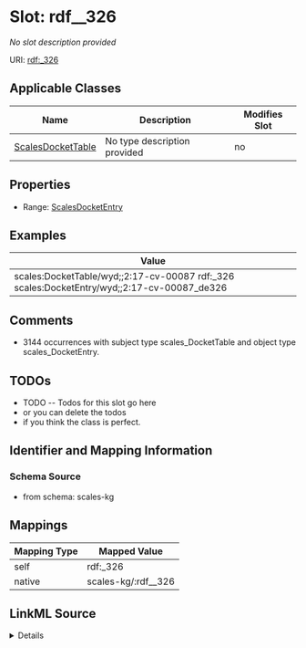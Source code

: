 

# Slot: rdf__326


_No slot description provided_





URI: [rdf:_326](http://www.w3.org/1999/02/22-rdf-syntax-ns#_326)



<!-- no inheritance hierarchy -->





## Applicable Classes

| Name | Description | Modifies Slot |
| --- | --- | --- |
| [ScalesDocketTable](../classes/ScalesDocketTable.md) | No type description provided |  no  |







## Properties

* Range: [ScalesDocketEntry](../classes/ScalesDocketEntry.md)






## Examples

| Value |
| --- |
| scales:DocketTable/wyd;;2:17-cv-00087 rdf:_326 scales:DocketEntry/wyd;;2:17-cv-00087_de326 |

## Comments

* 3144 occurrences with subject type scales_DocketTable and object type scales_DocketEntry.

## TODOs

* TODO -- Todos for this slot go here
* or you can delete the todos
* if you think the class is perfect.

## Identifier and Mapping Information







### Schema Source


* from schema: scales-kg




## Mappings

| Mapping Type | Mapped Value |
| ---  | ---  |
| self | rdf:_326 |
| native | scales-kg/:rdf__326 |




## LinkML Source

<details>
```yaml
name: rdf__326
description: No slot description provided
todos:
- TODO -- Todos for this slot go here
- or you can delete the todos
- if you think the class is perfect.
comments:
- 3144 occurrences with subject type scales_DocketTable and object type scales_DocketEntry.
examples:
- value: scales:DocketTable/wyd;;2:17-cv-00087 rdf:_326 scales:DocketEntry/wyd;;2:17-cv-00087_de326
from_schema: scales-kg
rank: 1000
slot_uri: rdf:_326
alias: rdf__326
domain_of:
- scales_DocketTable
range: scales_DocketEntry

```
</details>